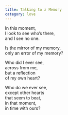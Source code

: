 ```yaml
---
title: Talking to a Memory
category: love
---
```

In this moment,   
I look to see who’s there,  
and I see no one.

Is the mirror of my memory,  
only an error of my memory?

Who did I ever see,  
across from me,  
but a reflection  
of my own heart?

Who do we ever see,  
except other hearts  
that seem to beat,  
in that moment,   
in time with ours?
